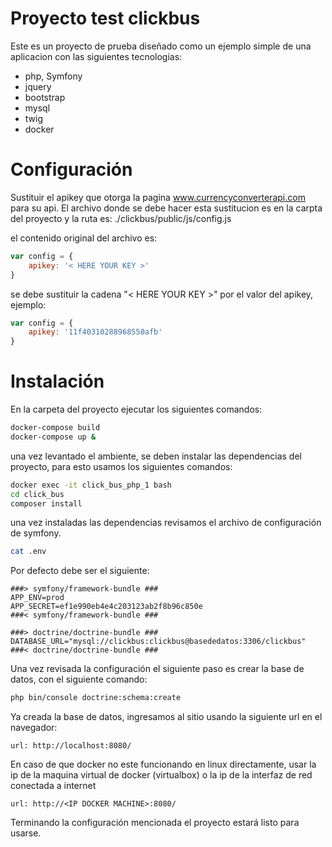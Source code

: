 # Proyecto test clickbus 
Este es un proyecto de prueba diseñado como un ejemplo simple de una aplicacion con las siguientes tecnologias:
* php, Symfony
* jquery
* bootstrap
* mysql
* twig
* docker

# Configuración
Sustituir el apikey que otorga la pagina www.currencyconverterapi.com para su api. El archivo donde se debe hacer esta sustitucion es en la carpta del proyecto y la ruta es: ./clickbus/public/js/config.js

el contenido original del archivo es:

```javascript
var config = {
	apikey: '< HERE YOUR KEY >'
}
```
se debe sustituir la cadena "< HERE YOUR KEY >" por el valor del apikey, ejemplo:

```javascript
var config = {
	apikey: '11f40310288968550afb'
}
```

# Instalación
En la carpeta del proyecto ejecutar los siguientes comandos:

```bash
docker-compose build
docker-compose up &
```
una vez levantado el ambiente, se deben instalar las dependencias del proyecto, para esto usamos los siguientes comandos:

```bash
docker exec -it click_bus_php_1 bash
cd click_bus
composer install
```
una vez instaladas las dependencias revisamos el archivo de configuración de symfony.

```bash
cat .env
```
Por defecto debe ser el siguiente:

```plaintext
###> symfony/framework-bundle ###
APP_ENV=prod
APP_SECRET=ef1e990eb4e4c203123ab2f8b96c850e
###< symfony/framework-bundle ###

###> doctrine/doctrine-bundle ###
DATABASE_URL="mysql://clickbus:clickbus@basededatos:3306/clickbus"
###< doctrine/doctrine-bundle ###
```
Una vez revisada la configuración el siguiente paso es crear la base de datos, con el siguiente comando:

```bash
php bin/console doctrine:schema:create
```
Ya creada la base de datos, ingresamos al sitio usando la siguiente url en el navegador: 
```plaintext
url: http://localhost:8080/
```
En caso de que docker no este funcionando en linux directamente, usar la ip de la maquina virtual de docker (virtualbox) o la ip de la interfaz de red conectada a internet

```plaintext
url: http://<IP DOCKER MACHINE>:8080/
```
Terminando la configuración mencionada el proyecto estará listo para usarse.